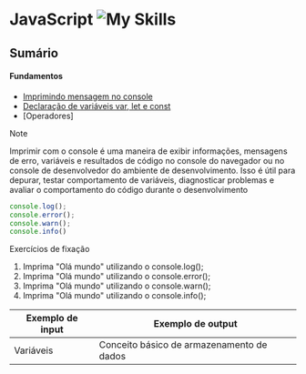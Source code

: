 # JavaScript ![My Skills](https://skillicons.dev/icons?i=js) 

## Sumário

#### Fundamentos
- [Imprimindo mensagem no console](/imprimindo-mensagem-no-console.md)
- [Declaração de variáveis var, let e const](/variaveis-var-let-const.md)
- [Operadores]


> [!NOTE]
>Imprimir com o console é uma maneira de exibir informações, mensagens de erro, variáveis e resultados de código no console do navegador ou
>no console de desenvolvedor do ambiente de desenvolvimento. Isso é útil para depurar, testar comportamento de variáveis, diagnosticar problemas e avaliar o comportamento do código durante o desenvolvimento

```javascript
console.log();
console.error();
console.warn();
console.info()
```

Exercícios de fixação
1. Imprima "Olá mundo" utilizando o console.log();
2. Imprima "Olá mundo" utilizando o console.error();
3. Imprima "Olá mundo" utilizando o console.warn();
4. Imprima "Olá mundo" utilizando o console.info();



| Exemplo de input  | Exemplo de output                           |
|-------------------|---------------------------------------------|
| Variáveis         | Conceito básico de armazenamento de dados   |



